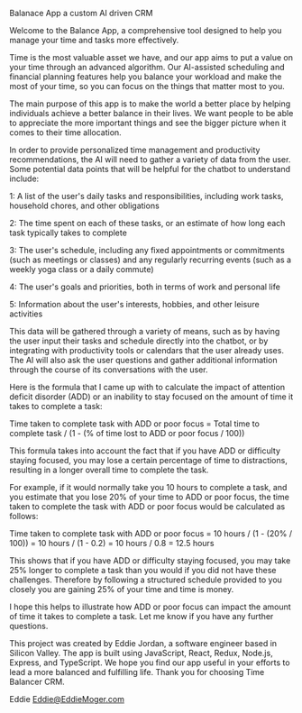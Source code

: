 Balanace App a custom AI driven CRM

Welcome to the Balance App, a comprehensive tool designed to help you manage your time and tasks more effectively.

Time is the most valuable asset we have, and our app aims to put a value on your time through an advanced algorithm. Our AI-assisted scheduling and financial planning features help you balance your workload and make the most of your time, so you can focus on the things that matter most to you.

The main purpose of this app is to make the world a better place by helping individuals achieve a better balance in their lives. We want people to be able to appreciate the more important things and see the bigger picture when it comes to their time allocation.

In order to provide personalized time management and productivity recommendations, the AI will need to gather a variety of data from the user. Some potential data points that will be helpful for the chatbot to understand include:

1: A list of the user's daily tasks and responsibilities, including work tasks, household chores, and other   obligations

2: The time spent on each of these tasks, or an estimate of how long each task typically takes to complete

3: The user's schedule, including any fixed appointments or commitments (such as meetings or classes) and any regularly recurring events (such as a weekly yoga class or a daily commute)

4: The user's goals and priorities, both in terms of work and personal life

5: Information about the user's interests, hobbies, and other leisure activities

This data will be gathered through a variety of means, such as by having the user input their tasks and schedule directly into the chatbot, or by integrating with productivity tools or calendars that the user already uses. The AI will also ask the user questions and gather additional information through the course of its conversations with the user.

Here is the formula that I came up with to calculate the impact of attention deficit disorder (ADD) or an inability to stay focused on the amount of time it takes to complete a task:

Time taken to complete task with ADD or poor focus = Total time to complete task / (1 - (% of time lost to ADD or poor focus / 100))

This formula takes into account the fact that if you have ADD or difficulty staying focused, you may lose a certain percentage of time to distractions, resulting in a longer overall time to complete the task.

For example, if it would normally take you 10 hours to complete a task, and you estimate that you lose 20% of your time to ADD or poor focus, the time taken to complete the task with ADD or poor focus would be calculated as follows:

Time taken to complete task with ADD or poor focus = 10 hours / (1 - (20% / 100))
= 10 hours / (1 - 0.2)
= 10 hours / 0.8
= 12.5 hours

This shows that if you have ADD or difficulty staying focused, you may take 25% longer to complete a task than you would if you did not have these challenges.  Therefore by following a structured schedule provided to you closely you are gaining 25% of your time and time is money.

I hope this helps to illustrate how ADD or poor focus can impact the amount of time it takes to complete a task. Let me know if you have any further questions.

This project was created by Eddie Jordan, a software engineer based in Silicon Valley. The app is built using JavaScript, React, Redux, Node.js, Express, and TypeScript. We hope you find our app useful in your efforts to lead a more balanced and fulfilling life. Thank you for choosing Time Balancer CRM.

Eddie
Eddie@EddieMoger.com
